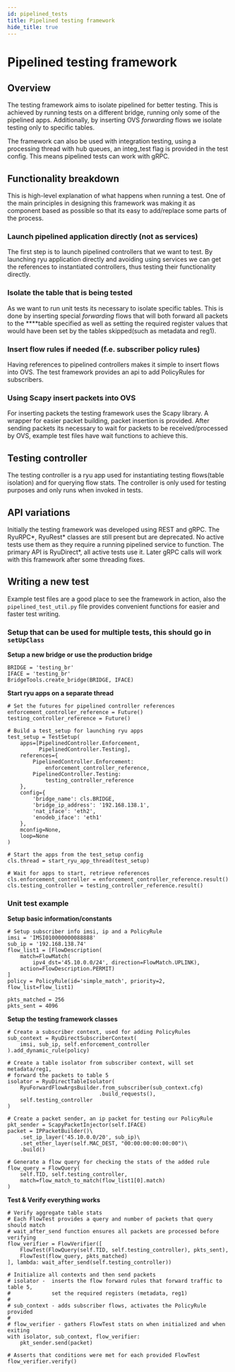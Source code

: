 ```yaml
---
id: pipelined_tests
title: Pipelined testing framework
hide_title: true
---
```

# Pipelined testing framework
## Overview
The testing framework aims to isolate pipelined for better testing. This is
achieved by running tests on a different bridge, running only some of the
pipelined apps. Additionally, by inserting OVS *forwarding* flows we isolate
testing only to specific tables.

The framework can also be used with integration testing, using a processing
thread with hub queues, an integ_test flag is provided in the test config.
This means pipelined tests can work with gRPC.

## Functionality breakdown
This is high-level explanation of what happens when running a test. One of the
main principles in designing this framework was making it as component based as
possible so that its easy to add/replace some parts of the process.

### Launch pipelined application directly (not as services)
The first step is to launch pipelined controllers that we want to test.
By launching ryu application directly and avoiding using services we can get
the references to instantiated controllers, thus testing their functionality
directly.

### Isolate the table that is being tested
As we want to run unit tests its necessary to isolate specific tables. This is
done by inserting special *forwarding* flows that will both forward all packets
to the ****table specified as well as setting the required register values that
would have been set by the tables skipped(such as metadata and reg1).

### Insert flow rules if needed (f.e. subscriber policy rules)
Having references to pipelined controllers makes it simple to insert flows into
OVS. The test framework provides an api to add PolicyRules for subscribers.

### Using Scapy insert packets into OVS
For inserting packets the testing framework uses the Scapy library. A wrapper
for easier packet building, packet insertion is provided. After sending packets
its necessary to wait for packets to be received/processed by OVS, example
test files have wait functions to achieve this.

## Testing controller
The testing controller is a ryu app used for instantiating testing
flows(table isolation) and for querying flow stats. The controller is only used
for testing purposes and only runs when invoked in tests.

## API variations
Initially the testing framework was developed using REST and gRPC. The RyuRPC*,
RyuRest* classes are still present but are deprecated. No active tests use them
as they require a running pipelined service to function.
The primary API is RyuDirect*, all active tests use it. Later gRPC calls
will work with this framework after some threading fixes.

## Writing a new test
Example test files are a good place to see the framework in action, also the
`pipelined_test_util.py` file provides convenient functions for easier and
faster test writing.

### Setup that can be used for multiple tests, this should go in `setUpClass`
**Setup a new bridge or use the production bridge**
```
BRIDGE = 'testing_br'
IFACE = 'testing_br'
BridgeTools.create_bridge(BRIDGE, IFACE)
```

**Start ryu apps on a separate thread**
```
# Set the futures for pipelined controller references
enforcement_controller_reference = Future()
testing_controller_reference = Future()

# Build a test_setup for launching ryu apps
test_setup = TestSetup(
    apps=[PipelinedController.Enforcement,
          PipelinedController.Testing],
    references={
        PipelinedController.Enforcement:
            enforcement_controller_reference,
        PipelinedController.Testing:
            testing_controller_reference
    },
    config={
        'bridge_name': cls.BRIDGE,
        'bridge_ip_address': '192.168.138.1',
        'nat_iface': 'eth2',
        'enodeb_iface': 'eth1'
    },
    mconfig=None,
    loop=None
)

# Start the apps from the test_setup config
cls.thread = start_ryu_app_thread(test_setup)

# Wait for apps to start, retrieve references
cls.enforcement_controller = enforcement_controller_reference.result()
cls.testing_controller = testing_controller_reference.result()
```

### Unit test example
**Setup basic information/constants**
```
# Setup subscriber info imsi, ip and a PolicyRule
imsi = 'IMSI010000000088888'
sub_ip = '192.168.138.74'
flow_list1 = [FlowDescription(
    match=FlowMatch(
        ipv4_dst='45.10.0.0/24', direction=FlowMatch.UPLINK),
    action=FlowDescription.PERMIT)
]
policy = PolicyRule(id='simple_match', priority=2, flow_list=flow_list1)

pkts_matched = 256
pkts_sent = 4096
```

**Setup the testing framework classes**
```
# Create a subscriber context, used for adding PolicyRules
sub_context = RyuDirectSubscriberContext(
    imsi, sub_ip, self.enforcement_controller
).add_dynamic_rule(policy)

# Create a table isolator from subscriber context, will set metadata/reg1,
# forward the packets to table 5
isolator = RyuDirectTableIsolator(
    RyuForwardFlowArgsBuilder.from_subscriber(sub_context.cfg)
                             .build_requests(),
    self.testing_controller
)

# Create a packet sender, an ip packet for testing our PolicyRule
pkt_sender = ScapyPacketInjector(self.IFACE)
packet = IPPacketBuilder()\
    .set_ip_layer('45.10.0.0/20', sub_ip)\
    .set_ether_layer(self.MAC_DEST, "00:00:00:00:00:00")\
    .build()

# Generate a flow query for checking the stats of the added rule
flow_query = FlowQuery(
    self.TID, self.testing_controller,
    match=flow_match_to_match(flow_list1[0].match)
)
```

**Test & Verify everything works**
```
# Verify aggregate table stats
# Each FlowTest provides a query and number of packets that query should match
# wait_after_send function ensures all packets are processed before verifying
flow_verifier = FlowVerifier([
    FlowTest(FlowQuery(self.TID, self.testing_controller), pkts_sent),
    FlowTest(flow_query, pkts_matched)
], lambda: wait_after_send(self.testing_controller))

# Initialize all contexts and then send packets
# isolator -  inserts the flow forward rules that forward traffic to table 5,
#             set the required registers (metadata, reg1)
#
# sub_context - adds subscriber flows, activates the PolicyRule provided
#
# flow_verifier - gathers FlowTest stats on when initialized and when exiting
with isolator, sub_context, flow_verifier:
    pkt_sender.send(packet)

# Asserts that conditions were met for each provided FlowTest
flow_verifier.verify()
```
